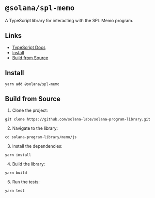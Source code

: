 # `@solana/spl-memo`

A TypeScript library for interacting with the SPL Memo program.

## Links

- [TypeScript Docs](https://solana-labs.github.io/solana-program-library/memo/js/)
- [Install](#install)
- [Build from Source](#build-from-source)

## Install

```shell
yarn add @solana/spl-memo
```

## Build from Source

1. Clone the project:
```shell
git clone https://github.com/solana-labs/solana-program-library.git
```

2. Navigate to the library:
```shell
cd solana-program-library/memo/js
```

3. Install the dependencies:
```shell
yarn install
```

4. Build the library:
```shell
yarn build
```

5. Run the tests:
```shell
yarn test
```
